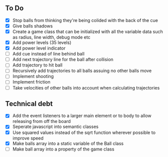 ## To Do
- [x] Stop balls from thinking they're being colided with the back of the cue
- [x] Give balls shadows
- [x] Create a game class that can be initialized with all the variable data such as radius, line width, debug mode etc
- [x] Add power levels (35 levels)
- [x] Add power level indicator
- [ ] Add cue instead of line behind ball
- [ ] Add next trajectory line for the ball after collision
- [ ] Add trajectory to hit ball
- [ ] Recursively add trajectories to all balls assuing no other balls move
- [ ] Implement shooting
- [ ] Implement friction
- [ ] Take velocities of other balls into account when calculating trajectories

## Technical debt
- [x] Add the event listeners to a larger main element or to body to allow releasing from off the board
- [x] Seperate javascript into semantic classes
- [x] Use squared values instead of the sqrt function wherever possible to improve speed
- [x] Make balls array into a static variable of the Ball class
- [ ] Make ball array into a property of the game class